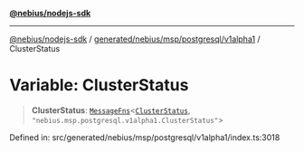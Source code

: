 [**@nebius/nodejs-sdk**](../../../../../../README.md)

---

[@nebius/nodejs-sdk](../../../../../../README.md) / [generated/nebius/msp/postgresql/v1alpha1](../README.md) / ClusterStatus

# Variable: ClusterStatus

> **ClusterStatus**: [`MessageFns`](../../../../../../runtime/protos/core/interfaces/MessageFns.md)\<[`ClusterStatus`](../interfaces/ClusterStatus.md), `"nebius.msp.postgresql.v1alpha1.ClusterStatus"`\>

Defined in: src/generated/nebius/msp/postgresql/v1alpha1/index.ts:3018
